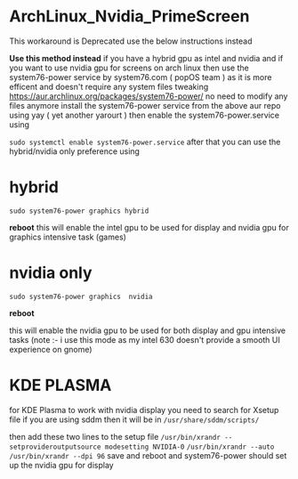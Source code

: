 # ArchLinux_Nvidia_PrimeScreen

This workaround is  Deprecated use the below instructions instead  


**Use this method instead**
if you have a hybrid gpu as intel and nvidia and if you want to use nvidia gpu for screens
on arch linux then use 
the system76-power service by system76.com ( popOS team ) as it is more efficent and doesn't require any system files tweaking
https://aur.archlinux.org/packages/system76-power/
no need to modify any files anymore
install the system76-power service from the above aur repo using yay ( yet another yarourt )
then  enable the system76-power.service using 

```sudo systemctl enable system76-power.service```
after that you can use the hybrid/nvidia only preference using 

# hybrid
```sudo system76-power graphics hybrid``` 

**reboot**
this will enable the intel gpu to be used for display and nvidia gpu for graphics intensive task (games)

# nvidia only
```sudo system76-power graphics  nvidia```

**reboot**

this will enable the nvidia gpu to be used for both display and gpu intensive tasks
(note :- i use this mode as my intel 630 doesn't provide a smooth UI experience on gnome) 

# KDE PLASMA

for KDE Plasma to work with nvidia display you need to search for Xsetup file
if you are using sddm then it will be in ```/usr/share/sddm/scripts/```

then add these two lines to the setup file
```/usr/bin/xrandr --setprovideroutputsource modesetting NVIDIA-0```
```/usr/bin/xrandr --auto```
```/usr/bin/xrandr --dpi 96```
save and reboot and system76-power should set up the nvidia gpu for display

